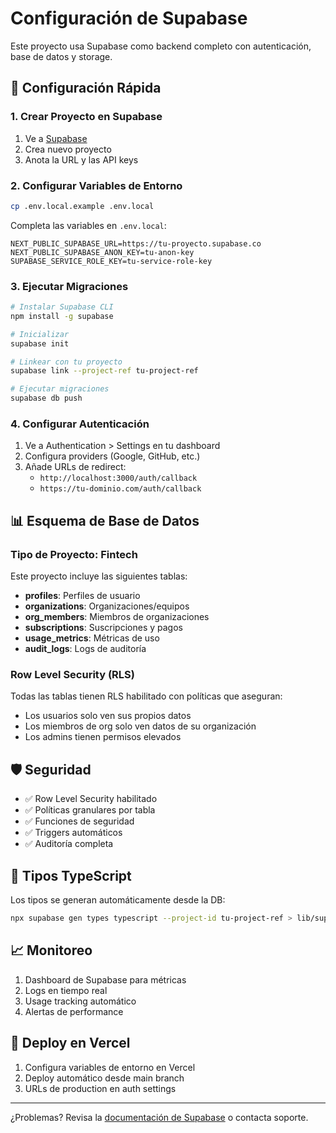 # Configuración de Supabase

Este proyecto usa Supabase como backend completo con autenticación, base de datos y storage.

## 🚀 Configuración Rápida

### 1. Crear Proyecto en Supabase

1. Ve a [Supabase](https://app.supabase.com)
2. Crea nuevo proyecto
3. Anota la URL y las API keys

### 2. Configurar Variables de Entorno

```bash
cp .env.local.example .env.local
```

Completa las variables en `.env.local`:

```env
NEXT_PUBLIC_SUPABASE_URL=https://tu-proyecto.supabase.co
NEXT_PUBLIC_SUPABASE_ANON_KEY=tu-anon-key
SUPABASE_SERVICE_ROLE_KEY=tu-service-role-key
```

### 3. Ejecutar Migraciones

```bash
# Instalar Supabase CLI
npm install -g supabase

# Inicializar
supabase init

# Linkear con tu proyecto
supabase link --project-ref tu-project-ref

# Ejecutar migraciones
supabase db push
```

### 4. Configurar Autenticación

1. Ve a Authentication > Settings en tu dashboard
2. Configura providers (Google, GitHub, etc.)
3. Añade URLs de redirect:
   - `http://localhost:3000/auth/callback`
   - `https://tu-dominio.com/auth/callback`

## 📊 Esquema de Base de Datos

### Tipo de Proyecto: Fintech

Este proyecto incluye las siguientes tablas:

- **profiles**: Perfiles de usuario
- **organizations**: Organizaciones/equipos
- **org_members**: Miembros de organizaciones
- **subscriptions**: Suscripciones y pagos
- **usage_metrics**: Métricas de uso
- **audit_logs**: Logs de auditoría

### Row Level Security (RLS)

Todas las tablas tienen RLS habilitado con políticas que aseguran:

- Los usuarios solo ven sus propios datos
- Los miembros de org solo ven datos de su organización
- Los admins tienen permisos elevados

## 🛡️ Seguridad

- ✅ Row Level Security habilitado
- ✅ Políticas granulares por tabla
- ✅ Funciones de seguridad
- ✅ Triggers automáticos
- ✅ Auditoría completa

## 🔄 Tipos TypeScript

Los tipos se generan automáticamente desde la DB:

```bash
npx supabase gen types typescript --project-id tu-project-ref > lib/supabase/database.types.ts
```

## 📈 Monitoreo

1. Dashboard de Supabase para métricas
2. Logs en tiempo real
3. Usage tracking automático
4. Alertas de performance

## 🚀 Deploy en Vercel

1. Configura variables de entorno en Vercel
2. Deploy automático desde main branch
3. URLs de production en auth settings

---

¿Problemas? Revisa la [documentación de Supabase](https://supabase.com/docs) o contacta soporte.
